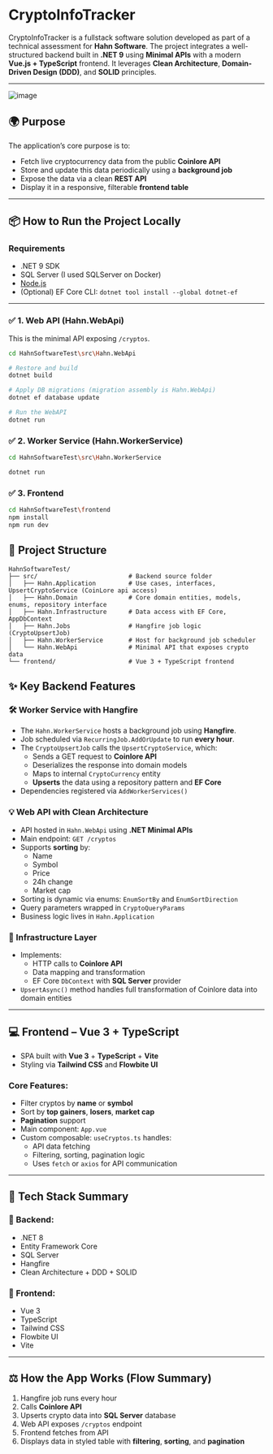 # CryptoInfoTracker

CryptoInfoTracker is a fullstack software solution developed as part of a technical assessment for **Hahn Software**. 
The project integrates a well-structured backend built in **.NET 9** using **Minimal APIs** with a modern **Vue.js + TypeScript** frontend. It leverages **Clean Architecture**, **Domain-Driven Design (DDD)**, and **SOLID** principles.

---

![image](https://github.com/user-attachments/assets/cc1930bd-74a5-4f99-ba3d-089b22a8ecc3)


## 🌍 Purpose

The application’s core purpose is to:

- Fetch live cryptocurrency data from the public **Coinlore API**
- Store and update this data periodically using a **background job**
- Expose the data via a clean **REST API**
- Display it in a responsive, filterable **frontend table**

---


## 📦 How to Run the Project Locally

### Requirements
- .NET 9 SDK
- SQL Server (I used SQLServer on Docker)
- [Node.js](https://nodejs.org/)
- (Optional) EF Core CLI: `dotnet tool install --global dotnet-ef`

---

### ✅ 1. Web API (Hahn.WebApi)

This is the minimal API exposing `/cryptos`.

```bash
cd HahnSoftwareTest\src\Hahn.WebApi

# Restore and build
dotnet build

# Apply DB migrations (migration assembly is Hahn.WebApi)
dotnet ef database update

# Run the WebAPI
dotnet run
```

### ✅ 2. Worker Service (Hahn.WorkerService)
```bash
cd HahnSoftwareTest\src\Hahn.WorkerService

dotnet run
```

### ✅ 3. Frontend
```bash
cd HahnSoftwareTest\frontend
npm install
npm run dev
```


## 📂 Project Structure

```
HahnSoftwareTest/
├── src/                         # Backend source folder
│   ├── Hahn.Application         # Use cases, interfaces, UpsertCryptoService (CoinLore api access)
│   ├── Hahn.Domain              # Core domain entities, models, enums, repository interface
│   ├── Hahn.Infrastructure      # Data access with EF Core, AppDbContext
│   ├── Hahn.Jobs                # Hangfire job logic (CryptoUpsertJob)
│   ├── Hahn.WorkerService       # Host for background job scheduler
│   └── Hahn.WebApi              # Minimal API that exposes crypto data
└── frontend/                    # Vue 3 + TypeScript frontend
```

## ✨ Key Backend Features

### 🛠️ Worker Service with Hangfire

- The `Hahn.WorkerService` hosts a background job using **Hangfire**.
- Job scheduled via `RecurringJob.AddOrUpdate` to run **every hour**.
- The `CryptoUpsertJob` calls the `UpsertCryptoService`, which:
  - Sends a GET request to **Coinlore API**
  - Deserializes the response into domain models
  - Maps to internal `CryptoCurrency` entity
  - **Upserts** the data using a repository pattern and **EF Core**
- Dependencies registered via `AddWorkerServices()`

### 💡 Web API with Clean Architecture

- API hosted in `Hahn.WebApi` using **.NET Minimal APIs**
- Main endpoint: `GET /cryptos`
- Supports **sorting** by:
  - Name
  - Symbol
  - Price
  - 24h change
  - Market cap
- Sorting is dynamic via enums: `EnumSortBy` and `EnumSortDirection`
- Query parameters wrapped in `CryptoQueryParams`
- Business logic lives in `Hahn.Application`

### 📁 Infrastructure Layer

- Implements:
  - HTTP calls to **Coinlore API**
  - Data mapping and transformation
  - EF Core `DbContext` with **SQL Server** provider
- `UpsertAsync()` method handles full transformation of Coinlore data into domain entities

---

## 💻 Frontend – Vue 3 + TypeScript

- SPA built with **Vue 3** + **TypeScript** + **Vite**
- Styling via **Tailwind CSS** and **Flowbite UI**

### Core Features:

- Filter cryptos by **name** or **symbol**
- Sort by **top gainers**, **losers**, **market cap**
- **Pagination** support
- Main component: `App.vue`
- Custom composable: `useCryptos.ts` handles:
  - API data fetching
  - Filtering, sorting, pagination logic
  - Uses `fetch` or `axios` for API communication

---

## 🔗 Tech Stack Summary

### 📁 Backend:
- .NET 8
- Entity Framework Core
- SQL Server
- Hangfire
- Clean Architecture + DDD + SOLID

### 🔮 Frontend:
- Vue 3
- TypeScript
- Tailwind CSS
- Flowbite UI
- Vite

---

## ⚖️ How the App Works (Flow Summary)

1. Hangfire job runs every hour
2. Calls **Coinlore API**
3. Upserts crypto data into **SQL Server** database
4. Web API exposes `/cryptos` endpoint
5. Frontend fetches from API
6. Displays data in styled table with **filtering**, **sorting**, and **pagination**
